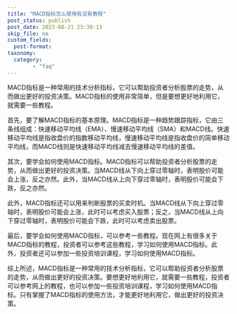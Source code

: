 ```yaml
---
title: "MACD指标怎么使用有没有教程"
post_status: publish
post_date: 2023-08-21 23:38:13
skip_file: no
custom_fields: 
  post-format: 
taxonomy:
  category:
        - "faq"
---
```


MACD指标是一种常用的技术分析指标，它可以帮助投资者分析股票的走势，从而做出更好的投资决策。MACD指标的使用非常简单，但是要想更好地利用它，就需要一些教程。

首先，要了解MACD指标的基本原理。MACD指标是一种趋势跟踪指标，它由三条线组成：快速移动平均线（EMA）、慢速移动平均线（SMA）和MACD线。快速移动平均线是指收盘价的指数移动平均线，慢速移动平均线是指收盘价的简单移动平均线，而MACD线则是快速移动平均线减去慢速移动平均线的差值。

其次，要学会如何使用MACD指标。MACD指标可以帮助投资者分析股票的走势，从而做出更好的投资决策。当MACD线从下向上穿过零轴时，表明股价可能会上涨，反之亦然。此外，当MACD线从上向下穿过零轴时，表明股价可能会下跌，反之亦然。

此外，MACD指标还可以用来判断股票的买卖时机。当MACD线从下向上穿过零轴时，表明股价可能会上涨，此时可以考虑买入股票；反之，当MACD线从上向下穿过零轴时，表明股价可能会下跌，此时可以考虑卖出股票。

最后，要学会如何使用MACD指标，可以参考一些教程。现在网上有很多关于MACD指标的教程，投资者可以参考这些教程，学习如何使用MACD指标。此外，投资者还可以参加一些投资培训课程，学习如何使用MACD指标。

综上所述，MACD指标是一种常用的技术分析指标，它可以帮助投资者分析股票的走势，从而做出更好的投资决策。要想更好地利用它，就需要一些教程，投资者可以参考网上的教程，也可以参加一些投资培训课程，学习如何使用MACD指标。只有掌握了MACD指标的使用方法，才能更好地利用它，做出更好的投资决策。
